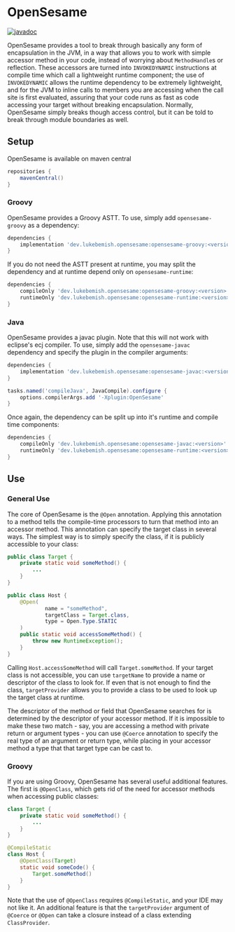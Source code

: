 # OpenSesame

 [![javadoc](https://img.shields.io/maven-central/v/dev.lukebemish.opensesame/opensesame-annotations?style=for-the-badge&label=javadoc&color=green)](https://javadoc.io/doc/dev.lukebemish.opensesame/opensesame-annotations) 

OpenSesame provides a tool to break through basically any form of encapsulation in the JVM, in a way that allows you to work with simple accessor method in your code, instead of worrying about `MethodHandle`s or reflection. These accessors are turned
into `INVOKEDYNAMIC` instructions at compile time which call a lightweight runtime component; the use of `INVOKEDYNAMIC` allows the runtime dependency to be extremely lightweight, and for the JVM to inline calls to members you are accessing when the
call site is first evaluated, assuring that your code runs as fast as code accessing your target without breaking encapsulation. Normally, OpenSesame simply breaks though access control, but it can be told to break through module boundaries as well.

## Setup

OpenSesame is available on maven central

```gradle
repositories {
    mavenCentral()
}
```

### Groovy

OpenSesame provides a Groovy ASTT. To use, simply add `opensesame-groovy` as a dependency:

```gradle
dependencies {
    implementation 'dev.lukebemish.opensesame:opensesame-groovy:<version>'
}
```

If you do not need the ASTT present at runtime, you may split the dependency and at runtime depend only on `opensesame-runtime`:

```gradle
dependencies {
    compileOnly 'dev.lukebemish.opensesame:opensesame-groovy:<version>'
    runtimeOnly 'dev.lukebemish.opensesame:opensesame-runtime:<version>'
}
```

### Java

OpenSesame provides a javac plugin. Note that this will not work with eclipse's ecj compiler. To use, simply add the `opensesame-javac` dependency and specify the plugin in the compiler arguments:

```gradle
dependencies {
    implementation 'dev.lukebemish.opensesame:opensesame-javac:<version>'
}

tasks.named('compileJava', JavaCompile).configure {
    options.compilerArgs.add '-Xplugin:OpenSesame'
}
```

Once again, the dependency can be split up into it's runtime and compile time components:

```gradle
dependencies {
    compileOnly 'dev.lukebemish.opensesame:opensesame-javac:<version>'
    runtimeOnly 'dev.lukebemish.opensesame:opensesame-runtime:<version>'
}
```

## Use

### General Use

The core of OpenSesame is the `@Open` annotation. Applying this annotation to a method tells the compile-time processors to turn that method into an accessor method. This annotation can specify the target class in several ways. The simplest
way is to simply specify the class, if it is publicly accessible to your class:

```java
public class Target {
    private static void someMethod() {
        ...
    }
}

public class Host {
    @Open(
            name = "someMethod",
            targetClass = Target.class,
            type = Open.Type.STATIC
    )
    public static void accessSomeMethod() {
        throw new RuntimeException();
    }
}
```

Calling `Host.accessSomeMethod` will call `Target.someMethod`. If your target class is not accessible, you can use `targetName` to provide a name or descriptor of the class to look for. If even that is not enough to find the class, `targetProvider`
allows you to provide a class to be used to look up the target class at runtime.

The descriptor of the method or field that OpenSesame searches for is determined by the descriptor of your accessor method. If it is impossible to make these two match - say, you are accessing a method with private return or argument types - you
can use `@Coerce` annotation to specify the real type of an argument or return type, while placing in your accessor method a type that that target type can be cast to.

### Groovy

If you are using Groovy, OpenSesame has several useful additional features. The first is `@OpenClass`, which gets rid of the need for accessor methods when accessing public classes:

```java
class Target {
    private static void someMethod() {
        ...
    }
}

@CompileStatic
class Host {
    @OpenClass(Target)
    static void someCode() {
        Target.someMethod()
    }
}
```

Note that the use of `@OpenClass` requires `@CompileStatic`, and your IDE may not like it. An additional feature is that the `targetProvider` argument of `@Coerce` or `@Open` can take a closure instead of a class extending `ClassProvider`.

